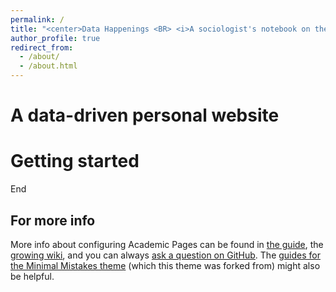 ```yaml
---
permalink: /
title: "<center>Data Happenings <BR> <i>A sociologist's notebook on the performance, production, and politics of quantification and social inequalities</i></center>"
author_profile: true
redirect_from: 
  - /about/
  - /about.html
---
```



A data-driven personal website
======

Getting started
======


























End

For more info
------
More info about configuring Academic Pages can be found in [the guide](https://academicpages.github.io/markdown/), the [growing wiki](https://github.com/academicpages/academicpages.github.io/wiki), and you can always [ask a question on GitHub](https://github.com/academicpages/academicpages.github.io/discussions). The [guides for the Minimal Mistakes theme](https://mmistakes.github.io/minimal-mistakes/docs/configuration/) (which this theme was forked from) might also be helpful.

